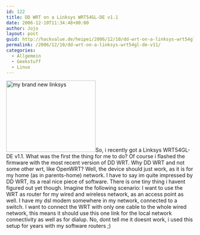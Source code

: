 ```yaml
---
id: 122
title: DD WRT on a Linksys WRT54GL-DE v1.1
date: 2006-12-10T11:34:48+00:00
author: Jojo
layout: post
guid: http://hackvalue.de/heipei/2006/12/10/dd-wrt-on-a-linksys-wrt54gl-de-v11/
permalink: /2006/12/10/dd-wrt-on-a-linksys-wrt54gl-de-v11/
categories:
  - Allgemein
  - Geekstuff
  - Linux
---
```

[<img src="https://static.flickr.com/142/317774885_28454bc964_m.jpg" width="240" height="192" alt="my brand new linksys" class="alignleft" />](https://secure.flickr.com/photos/heipei/317774885/ "Photo Sharing")So, i recently got a Linksys WRT54GL-DE v1.1. What was the first the thing for me to do? Of course i flashed the firmware with the most recent version of DD WRT. Why DD WRT and not some other wrt, like OpenWRT? Well, the device should just work, as it is for my home (as in parents-home) network. I have to say im quite impressed by DD WRT, its a real nice piece of software. There is one tiny thing i havent figured out yet though. Imagine the following scenario: I want to use the WRT as router for my wired and wireless network, as an access point as well. I have my dsl modem somewhere in my network, connected to a switch. I want to connect the WRT with only one cable to the whole wired network, this means it should use this one link for the local network connectivity as well as for dialup. No, dont tell me it doesnt work, i used this setup for years with my software routers ;)